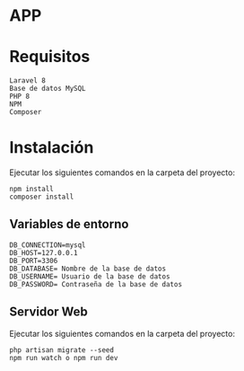 # APP

# Requisitos
```
Laravel 8
Base de datos MySQL
PHP 8
NPM
Composer
```

# Instalación

Ejecutar los siguientes comandos en la carpeta del proyecto:
```
npm install
composer install
```
## Variables de entorno

```
DB_CONNECTION=mysql
DB_HOST=127.0.0.1
DB_PORT=3306
DB_DATABASE= Nombre de la base de datos
DB_USERNAME= Usuario de la base de datos
DB_PASSWORD= Contraseña de la base de datos
```

## Servidor Web

Ejecutar los siguientes comandos en la carpeta del proyecto:

```
php artisan migrate --seed
npm run watch o npm run dev
